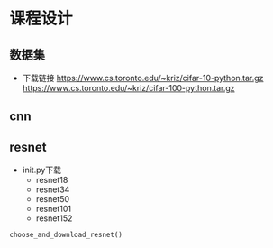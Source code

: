 # 课程设计
## 数据集
- 下载链接
https://www.cs.toronto.edu/~kriz/cifar-10-python.tar.gz
https://www.cs.toronto.edu/~kriz/cifar-100-python.tar.gz


## cnn


## resnet
- init.py下载
  - resnet18
  - resnet34
  - resnet50
  - resnet101
  - resnet152
```
choose_and_download_resnet()
```